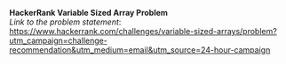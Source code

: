 **HackerRank Variable Sized Array Problem**\
*Link to the problem statement*: https://www.hackerrank.com/challenges/variable-sized-arrays/problem?utm_campaign=challenge-recommendation&utm_medium=email&utm_source=24-hour-campaign
